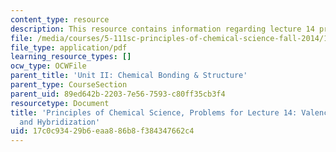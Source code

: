 ```yaml
---
content_type: resource
description: This resource contains information regarding lecture 14 problem.
file: /media/courses/5-111sc-principles-of-chemical-science-fall-2014/17c0c93429b6eaa886b8f384347662c4_MIT5_111F14_Lec14Prob.pdf
file_type: application/pdf
learning_resource_types: []
ocw_type: OCWFile
parent_title: 'Unit II: Chemical Bonding & Structure'
parent_type: CourseSection
parent_uid: 89ed642b-2203-7e56-7593-c80ff35cb3f4
resourcetype: Document
title: 'Principles of Chemical Science, Problems for Lecture 14: Valence Bond Theory
  and Hybridization'
uid: 17c0c934-29b6-eaa8-86b8-f384347662c4
---
```

